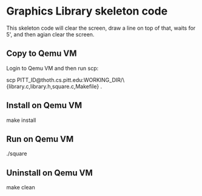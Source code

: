 # Graphics Library skeleton code
This skeleton code will clear the screen, draw a line on top of that, waits for 5', and then agian clear the screen.

## Copy to Qemu VM
  Login to Qemu VM and then run scp:
  <p>scp PITT_ID@thoth.cs.pitt.edu:WORKING_DIR/\{library.c,library.h,square.c,Makefile} .</p>

## Install on Qemu VM
  make install
## Run on Qemu VM
  ./square
## Uninstall on Qemu VM
  make clean
